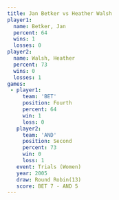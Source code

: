```yaml
---
title: Jan Betker vs Heather Walsh
player1:              
  name: Betker, Jan   
  percent: 64         
  wins: 1             
  losses: 0           
player2:              
  name: Walsh, Heather
  percent: 73         
  wins: 0             
  losses: 1           
games:
 - player1:          
     team: 'BET'     
     position: Fourth
     percent: 64     
     win: 1          
     loss: 0         
   player2:          
     team: 'AND'     
     position: Second
     percent: 73     
     win: 0          
     loss: 1         
   event: Trials (Women)
   year: 2005           
   draw: Round Robin(13)
   score: BET 7 - AND 5 
---
```

